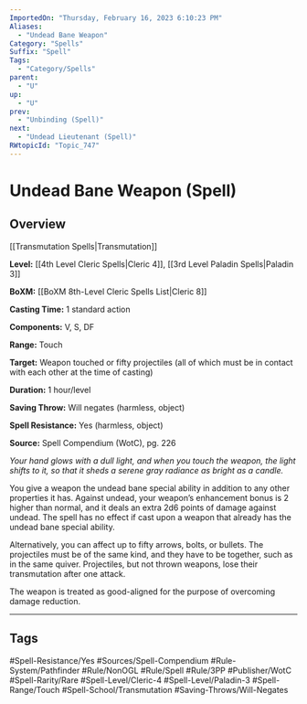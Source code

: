 ```yaml
---
ImportedOn: "Thursday, February 16, 2023 6:10:23 PM"
Aliases:
  - "Undead Bane Weapon"
Category: "Spells"
Suffix: "Spell"
Tags:
  - "Category/Spells"
parent:
  - "U"
up:
  - "U"
prev:
  - "Unbinding (Spell)"
next:
  - "Undead Lieutenant (Spell)"
RWtopicId: "Topic_747"
---
```

# Undead Bane Weapon (Spell)
## Overview
[[Transmutation Spells|Transmutation]]

**Level:** [[4th Level Cleric Spells|Cleric 4]], [[3rd Level Paladin Spells|Paladin 3]]

**BoXM:** [[BoXM 8th-Level Cleric Spells List|Cleric 8]]

**Casting Time:** 1 standard action

**Components:** V, S, DF

**Range:** Touch

**Target:** Weapon touched or fifty projectiles (all of which must be in contact with each other at the time of casting)

**Duration:** 1 hour/level

**Saving Throw:** Will negates (harmless, object)

**Spell Resistance:** Yes (harmless, object)

**Source:** Spell Compendium (WotC), pg. 226

*Your hand glows with a dull light, and when you touch the weapon, the light shifts to it, so that it sheds a serene gray radiance as bright as a candle.*

You give a weapon the undead bane special ability in addition to any other properties it has. Against undead, your weapon’s enhancement bonus is 2 higher than normal, and it deals an extra 2d6 points of damage against undead. The spell has no effect if cast upon a weapon that already has the undead bane special ability.

Alternatively, you can affect up to fifty arrows, bolts, or bullets. The projectiles must be of the same kind, and they have to be together, such as in the same quiver. Projectiles, but not thrown weapons, lose their transmutation after one attack.

The weapon is treated as good-aligned for the purpose of overcoming damage reduction.


---
## Tags
#Spell-Resistance/Yes #Sources/Spell-Compendium #Rule-System/Pathfinder #Rule/NonOGL #Rule/Spell #Rule/3PP #Publisher/WotC #Spell-Rarity/Rare #Spell-Level/Cleric-4 #Spell-Level/Paladin-3 #Spell-Range/Touch #Spell-School/Transmutation #Saving-Throws/Will-Negates

